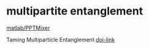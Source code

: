 # multipartite entanglement

[matlab/PPTMixer](https://ww2.mathworks.cn/matlabcentral/fileexchange/30968-pptmixer-a-tool-to-detect-genuine-multipartite-entanglement)

Taming Multiparticle Entanglement [doi-link](https://doi.org/10.1103/PhysRevLett.106.190502)
